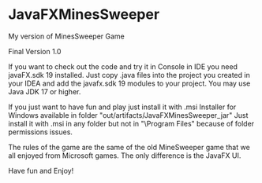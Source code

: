 # JavaFXMinesSweeper
My version of MinesSweeper Game

Final Version 1.0

If you want to check out the code and try it in Console in IDE you need javaFX.sdk 19 installed. Just copy .java files into the project you created in your IDEA and add the javafx.sdk 19 modules to your project. You may use Java JDK 17 or higher.

If you just want to have fun and play just install it with .msi Installer for Windows available in folder  "out/artifacts/JavaFXMinesSweeper_jar"
Just install it with .msi in any folder but not in "\Program Files" because of folder permissions issues.

The rules of the game are the same of the old MineSweeper game that we all enjoyed from Microsoft games. The only difference is the JavaFX UI.

Have fun and Enjoy!
